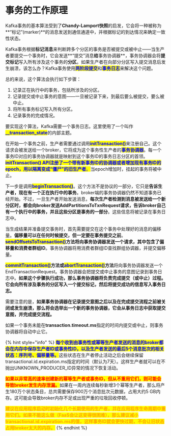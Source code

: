 # 事务的工作原理

Kafka事务的基本算法受到了**Chandy-Lamport快照**的启发，它会将一种被称为**“标记”(marker)**的消息发送到通信通道中，并根据标记的到达情况来确定一致性状态。

Kafka事务根据**标记消息**来判断跨多个分区的事务是否被提交或被中止——当生产者要提交一个事务时，它会发送**“提交”消息**给**事务协调器**，事务协调器会将**提交标记**写入所有涉及这个事务的**分区**。如果生产者在向部分分区写入提交消息后发生崩溃，该怎么办？Kafka事务使用<mark style="color:blue;">**两阶段提交**</mark>和<mark style="color:blue;">**事务日志**</mark>来解决这个问题。

总的来说，这个算法会执行如下步骤：

1. 记录正在执行中的事务，包括所涉及的分区。
2. 记录提交或中止事务的意图——一旦被记录下来，到最后要么被提交，要么被中止。
3. 将所有事务标记写入所有分区。
4. 记录事务的完成情况。

要实现这个算法，Kafka需要一个事务日志。这里使用了一个叫作<mark style="color:blue;">**\_\_transaction\_state**</mark>的内部主题。

在开始一个事务之前，生产者需要通过调用<mark style="color:blue;">**initTransaction()**</mark>来注册自己。这个请求会被发送给一个broker，它将成为这个事务性生产者的<mark style="color:blue;">**事务协调器**</mark>。每一个事务ID对应的事务协调器就是映射到这个事务ID的事务日志分区的首领。<mark style="color:blue;">**initTransaction() API注册了一个带有新事务ID的协调器或者增加现有事务ID的epoch，用以隔离变成“僵尸”的旧生产者**</mark><mark style="color:blue;">。</mark>当epoch增加时，挂起的事务将被中止。

下一步是调用<mark style="color:blue;">**beginTransaction()**</mark>。这个方法不是协议的一部分，它只是**告诉生产者，现在有一个正在执行中的事务**。broker端的事务协调器仍然不知道事务已经开始。不过，一旦生产者开始发送消息，**每次生产者检测到消息被发送给一个新分区时，都会向broker发送AddPartitionsToTxnRequest请求，告诉broker自己有一个执行中的事务，并且这些分区是事务的一部分**。这些信息将被记录在事务日志中。

当生成结果并准备提交事务时，首先需要提交在这个事务中处理好的消息的偏移量。**偏移量可以在任何时候提交，但一定要在事务提交之前**。<mark style="color:blue;">**sendOffsetsToTransaction()**</mark>**方法将向事务协调器发送一个请求，其中包含了偏移量和消费者群组ID**。事务协调器将用消费者群组ID查找群组协调器，并提交偏移量。

<mark style="color:blue;">**commitTransaction()**</mark>**方法或**<mark style="color:blue;">**abortTransaction()**</mark>**方法**将向事务协调器发送一个EndTransactionRequest。事务协调器会把提交或中止事务的意图记录到事务日志中。**如果这个步骤执行成功，那么事务协调器将负责完成提交（或中止）过程。它会向所有涉及事务的分区写入一个提交标记，然后将提交成功的信息写入事务日志。**

需要注意的是，**如果事务协调器在记录提交意图之后以及在完成提交流程之前被关闭或发生崩溃，那么将会选举出一个新的事务协调器，它会从事务日志中获取提交意图，并完成提交流程。**

如果一个事务未能在**transaction.timeout.ms**指定的时间内提交或中止，则事务协调器将自动中止它。

{% hint style="info" %}
<mark style="color:blue;">**每个收到由事务性或幂等生产者发送的消息的broker都会在内存中保存生产者ID或事务性ID，以及生产者发送的最后5个消息批次的相关状态：序列号、偏移量等。**</mark>这些状态在生产者停止活动之后会继续保留transactional.id.expiration.ms指定的时间（默认为7天）。这样生产者就可以在不抛出UNKNOWN\_PRODUCER\_ID异常的情况下恢复活动。

<mark style="color:red;">**如果以非常高的速率创建新的幂等生产者或事务ID，但从不重用它们，则可能会导致broker发生内存泄漏。**</mark>如果在一周内连续每秒新增3个幂等生产者，那么将产生180万个状态条目，总共需要保存900万个消息批次元数据，占用大约5 GB内存。这可能会导致broker内存不足或出现严重的垃圾回收停顿。

<mark style="color:orange;">**建议在应用程序启动时初始化几个长期使用的生产者，并在应用程序生命周期中重用它们。如果不能这么做（FaaS会让这变得很困难），那么建议减小transactional.id.expiration.ms的值，这样事务ID就会更快过期，不会让旧状态占用broker太大的内存。**</mark>
{% endhint %}
